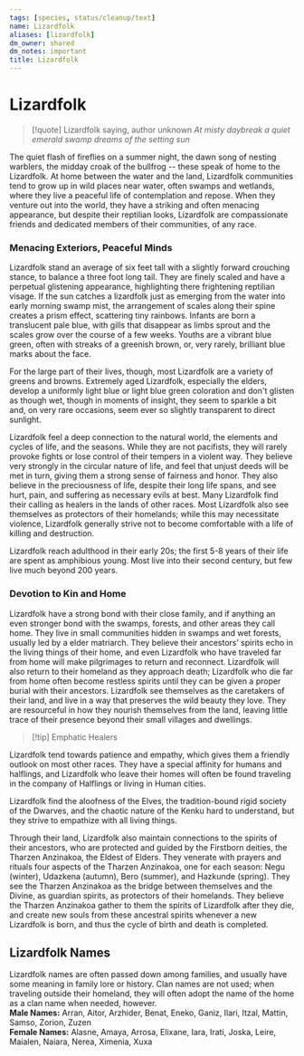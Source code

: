 ```yaml
---
tags: [species, status/cleanup/text]
name: Lizardfolk
aliases: [lizardfolk]
dm_owner: shared
dm_notes: important
title: Lizardfolk
---
```

# Lizardfolk



>[!quote] Lizardfolk saying, author unknown
>*At misty daybreak*
>*a quiet emerald swamp dreams*
>*of the setting sun*

The quiet flash of fireflies on a summer night, the dawn song of nesting warblers, the midday croak of the bullfrog -- these speak of home to the Lizardfolk. At home between the water and the land, Lizardfolk communities tend to grow up in wild places near water, often swamps and wetlands, where they live a peaceful life of contemplation and repose. When they venture out into the world, they have a striking and often menacing appearance, but despite their reptilian looks, Lizardfolk are compassionate friends and dedicated members of their communities, of any race.

### Menacing Exteriors, Peaceful Minds

Lizardfolk stand an average of six feet tall with a slightly forward crouching stance, to balance a three foot long tail. They are finely scaled and have a perpetual glistening appearance, highlighting there frightening reptilian visage. If the sun catches a lizardfolk just as emerging from the water into early morning swamp mist, the arrangement of scales along their spine creates a prism effect, scattering tiny rainbows. Infants are born a translucent pale blue, with gills that disappear as limbs sprout and the scales grow over the course of a few weeks. Youths are a vibrant blue green, often with streaks of a greenish brown, or, very rarely, brilliant blue marks about the face.

For the large part of their lives, though, most Lizardfolk are a variety of greens and browns. Extremely aged Lizardfolk, especially the elders, develop a uniformly light blue or light blue green coloration and don't glisten as though wet, though in moments of insight, they seem to sparkle a bit and, on very rare occasions, seem ever so slightly transparent to direct sunlight.

Lizardfolk feel a deep connection to the natural world, the elements and cycles of life, and the seasons. While they are not pacifists, they will rarely provoke fights or lose control of their tempers in a violent way. They believe very strongly in the circular nature of life, and feel that unjust deeds will be met in turn, giving them a strong sense of fairness and honor. They also believe in the preciousness of life, despite their long life spans, and see hurt, pain, and suffering as necessary evils at best. Many Lizardfolk find their calling as healers in the lands of other races. Most Lizardfolk also see themselves as protectors of their homelands; while this may necessitate violence, Lizardfolk generally strive not to become comfortable with a life of killing and destruction.

Lizardfolk reach adulthood in their early 20s; the first 5-8 years of their life are spent as amphibious young. Most live into their second century, but few live much beyond 200 years.
### Devotion to Kin and Home

Lizardfolk have a strong bond with their close family, and if anything an even stronger bond with the swamps, forests, and other areas they call home. They live in small communities hidden in swamps and wet forests, usually led by a elder matriarch. They believe their ancestors’ spirits echo in the living things of their home, and even Lizardfolk who have traveled far from home will make pilgrimages to return and reconnect. Lizardfolk will also return to their homeland as they approach death; Lizardfolk who die far from home often become restless spirits until they can be given a proper burial with their ancestors. Lizardfolk see themselves as the caretakers of their land, and live in a way that preserves the wild beauty they love. They are resourceful in how they nourish themselves from the land, leaving little trace of their presence beyond their small villages and dwellings.

>[!tip] Emphatic Healers
>
Lizardfolk tend towards patience and empathy, which gives them a friendly outlook on most other races. They have a special affinity for humans and halflings, and Lizardfolk who leave their homes will often be found traveling in the company of Halflings or living in Human cities.
>
Lizardfolk find the aloofness of the Elves, the tradition-bound rigid society of the Dwarves, and the chaotic nature of the Kenku hard to understand, but they strive to empathize with all living things.

Through their land, Lizardfolk also maintain connections to the spirits of their ancestors, who are protected and guided by the Firstborn deities, the  Tharzen Anzinakoa, the Eldest of Elders. They venerate with prayers and rituals four aspects of the Tharzen Anzinakoa, one for each season: Negu (winter), Udazkena (autumn), Bero (summer), and Hazkunde (spring). They see the Tharzen Anzinakoa as the bridge between themselves and the Divine, as guardian spirits, as protectors of their homelands. They believe the Tharzen Anzinakoa gather to them the spirits of Lizardfolk after they die, and create new souls from these ancestral spirits whenever a new Lizardfolk is born, and thus the cycle of birth and death is completed.

## Lizardfolk Names

Lizardfolk names are often passed down among families, and usually have some meaning in family lore or history. Clan names are not used; when traveling outside their homeland, they will often adopt the name of the home as a clan name when needed, however.   
**Male Names:** Arran, Aitor, Arzhider, Benat, Eneko, Ganiz, Ilari, Itzal, Mattin, Samso, Zorion, Zuzen   
**Female Names:** Alasne, Amaya, Arrosa, Elixane, Iara, Irati, Joska, Leire, Maialen, Naiara, Nerea, Ximenia, Xuxa